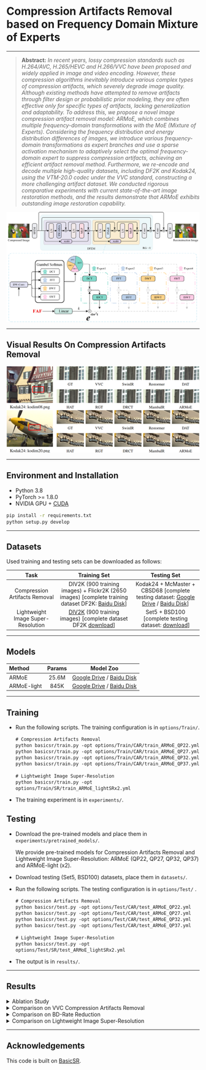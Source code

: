 # Compression Artifacts Removal based on Frequency Domain Mixture of Experts

---

> **Abstract:** *In recent years, lossy compression standards such as H.264/AVC, H.265/HEVC and H.266/VVC have been proposed and widely applied in image and video encoding. However, these compression algorithms inevitably introduce various complex types of compression artifacts, which severely degrade image quality. Although existing methods have attempted to remove artifacts through filter design or probabilistic prior modeling, they are often effective only for specific types of artifacts, lacking generalization and adaptability. To address this, we propose a novel image compression artifact removal model: ARMoE, which combines multiple frequency-domain transformations with the MoE (Mixture of Experts). Considering the frequency distribution and energy distribution differences of images, we introduce various frequency-domain transformations as expert branches and use a sparse activation mechanism to adaptively select the optimal frequency-domain expert to suppress compression artifacts, achieving an efficient artifact removal method. Furthermore, we re-encode and decode multiple high-quality datasets, including DF2K and Kodak24, using the VTM-20.0 codec under the VVC standard, constructing a more challenging artifact dataset. We conducted rigorous comparative experiments with current state-of-the-art image restoration methods, and the results demonstrate that ARMoE exhibits outstanding image restoration capability.* 



![](figs/ARMoE.png)

---



## Visual Results On Compression Artifacts Removal
![](figs/Vision.png)

---



## Environment and Installation

- Python 3.8
- PyTorch >= 1.8.0
- NVIDIA GPU + [CUDA](https://developer.nvidia.com/cuda-downloads)

```bash
pip install -r requirements.txt
python setup.py develop
```

---



## Datasets

Used training and testing sets can be downloaded as follows:

|                Task                |                         Training Set                         |                         Testing Set                          |
| :--------------------------------: | :----------------------------------------------------------: | :----------------------------------------------------------: |
|   Compression Artifacts Removal    | DIV2K (900 training images) + Flickr2K (2650 images) [complete training dataset DF2K: [Baidu Disk](https://pan.baidu.com/s/1KIcPNz3qDsGSM0uDKl4DRw?pwd=74yc)] | Kodak24 + McMaster + CBSD68 [complete testing dataset: [Google Drive](https://drive.google.com/drive/folders/1M8i9o_wqq3IOf0nwB-36Wk_hmFfZUX8N) / [Baidu Disk](https://pan.baidu.com/s/1Tf8WT14vhlA49TO2lz3Y1Q?pwd=8xen)] |
| Lightweight Image Super-Resolution | [DIV2K](https://data.vision.ee.ethz.ch/cvl/DIV2K/) (900 training images) [complete dataset DF2K [download](https://drive.google.com/file/d/1TubDkirxl4qAWelfOnpwaSKoj3KLAIG4/view?usp=share_link)] | Set5 + BSD100 [complete testing dataset: [download](https://drive.google.com/file/d/1n-7pmwjP0isZBK7w3tx2y8CTastlABx1/view?usp=sharing)] |

---



## Models

| Method      | Params |                          Model Zoo                           |
| :---------- | :----: | :----------------------------------------------------------: |
| ARMoE       | 25.6M  | [Google Drive](https://drive.google.com/drive/folders/15CG48tVXHPcHiUwMXa6YLu8E1oieppnO) / [Baidu Disk](https://pan.baidu.com/s/1lHctUi9xPa9ConZ9j8cUbA?pwd=w5gi) |
| ARMoE-light |  845K  | [Google Drive](https://drive.google.com/drive/folders/14VG5mw5ie8RrR4jjypeHynXDZYWL8w-r?usp=drive_link) / [Baidu Disk](https://pan.baidu.com/s/1rgkCyqEJdZlHvQ6_Dwb3rA?pwd=4rfr) |

---



## Training

- Run the following scripts. The training configuration is in `options/Train/`.

  ```shell
  # Compression Artifacts Removal
  python basicsr/train.py -opt options/Train/CAR/train_ARMoE_QP22.yml
  python basicsr/train.py -opt options/Train/CAR/train_ARMoE_QP27.yml
  python basicsr/train.py -opt options/Train/CAR/train_ARMoE_QP32.yml
  python basicsr/train.py -opt options/Train/CAR/train_ARMoE_QP37.yml
  
  # Lightweight Image Super-Resolution
  python basicsr/train.py -opt options/Train/SR/train_ARMoE_lightSRx2.yml
  ```

- The training experiment is in `experiments/`.



## Testing

- Download the pre-trained models and place them in `experiments/pretrained_models/`.

  We provide pre-trained models for Compression Artifacts Removal and Lightweight Image Super-Resolution: ARMoE (QP22, QP27, QP32, QP37) and ARMoE-light (x2).

- Download testing (Set5, BSD100) datasets, place them in `datasets/`.

- Run the following scripts. The testing configuration is in `options/Test/` .

  ```shell
  # Compression Artifacts Removal
  python basicsr/test.py -opt options/Test/CAR/test_ARMoE_QP22.yml
  python basicsr/test.py -opt options/Test/CAR/test_ARMoE_QP27.yml
  python basicsr/test.py -opt options/Test/CAR/test_ARMoE_QP32.yml
  python basicsr/test.py -opt options/Test/CAR/test_ARMoE_QP37.yml
  
  # Lightweight Image Super-Resolution
  python basicsr/test.py -opt options/Test/SR/test_ARMoE_lightSRx2.yml
  ```
  
- The output is in `results/`.

---



## Results
<details>
<summary>Ablation Study</summary>
<p align="center">
  <img width="500" src="figs/Data2.png">
</p>
</details>


<details>
<summary>Comparison on VVC Compression Artifacts Removal</summary>
<p align="center">
  <img width="500" src="figs/Data1.png">
</p>
</details>


<details>
<summary>Comparison on BD-Rate Reduction</summary>
<p align="center">
  <img width="500" src="figs/Data3.png">
</p>
</details>


<details>
<summary>Comparison on Lightweight Image Super-Resolution</summary>
<p align="center">
  <img width="500" src="figs/Data4.png">
</p>
</details>

---



## Acknowledgements

This code is built on  [BasicSR](https://github.com/XPixelGroup/BasicSR).
